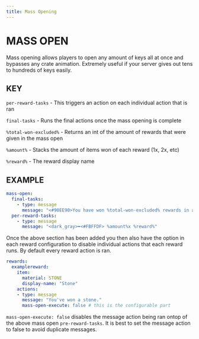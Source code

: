 ```yaml
---
title: Mass Opening
---
```


# MASS OPEN

Mass opening allows players to open any amount of keys all at once and bypasses any crate animation. Extremely useful if your server gives out tens to hundreds of keys easily.

## KEY

`per-reward-tasks`
    - This triggers an action on each individual action that is ran

`final-tasks`
    - Runs the final actions once the mass opening is complete

`%total-won-excluded%`
    - Returns an int of the amount of rewards that were given in the mass open

`%amount%`
    - Stacks the amount of items won of each reward (1x, 2x, etc)

`%reward%`
    - The reward display name

## EXAMPLE

```yml
mass-open:
  final-tasks:
    - type: message
      message: "<#90EE90>You have won %total-won-excluded% rewards in a mass opening!"
  per-reward-tasks:
    - type: message
      message: "<dark_gray>➥<#FBFFDF> %amount%x %reward%"
```

Once the above section has been added you then also have the option in each reward configuration to disable individual actions that each reward runs. By default every reward action is ran.

```yml
rewards:
  examplereward:
    item:
      material: STONE
      display-name: "Stone"
    actions:
    - type: message
      message: "You've won a stone."
      mass-open-execute: false # this is the configurable part
```

`mass-open-execute: false` disables the message action being ran ontop of the above mass open `pre-reward-tasks`. It is best to set the message action to false to avoid duplicate messages.
